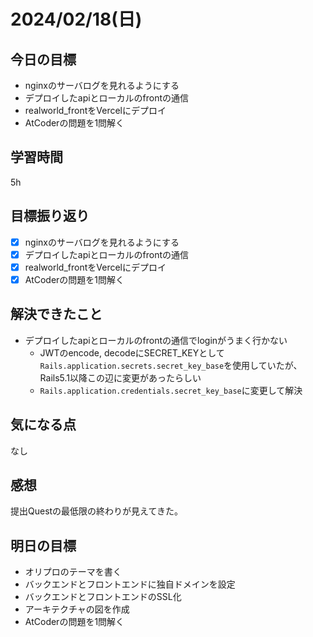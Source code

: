 # 2024/02/18(日)

## 今日の目標
* nginxのサーバログを見れるようにする
* デプロイしたapiとローカルのfrontの通信
* realworld_frontをVercelにデプロイ
* AtCoderの問題を1問解く

## 学習時間
5h

## 目標振り返り
* [x] nginxのサーバログを見れるようにする
* [x] デプロイしたapiとローカルのfrontの通信
* [x] realworld_frontをVercelにデプロイ
* [x] AtCoderの問題を1問解く

## 解決できたこと
* デプロイしたapiとローカルのfrontの通信でloginがうまく行かない
  * JWTのencode, decodeにSECRET_KEYとして`Rails.application.secrets.secret_key_base`を使用していたが、Rails5.1以降この辺に変更があったらしい
  * `Rails.application.credentials.secret_key_base`に変更して解決

## 気になる点
なし

## 感想
提出Questの最低限の終わりが見えてきた。

## 明日の目標
* オリプロのテーマを書く
* バックエンドとフロントエンドに独自ドメインを設定
* バックエンドとフロントエンドのSSL化
* アーキテクチャの図を作成
* AtCoderの問題を1問解く